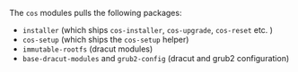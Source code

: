 The `cos` modules pulls the following packages:

- `installer` (which ships `cos-installer`, `cos-upgrade`, `cos-reset` etc. )
- `cos-setup` (which ships the `cos-setup` helper)
- `immutable-rootfs` (dracut modules)
- `base-dracut-modules` and `grub2-config` (dracut and grub2 configuration)